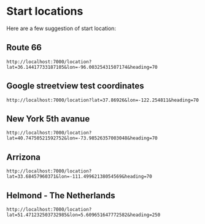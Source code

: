 # Start locations

Here are a few suggestion of start location:

## Route 66

```
http://localhost:7000/location?lat=36.14417733187105&lon=-96.00325431507174&heading=70
```

## Google streetview test coordinates

```
http://localhost:7000/location?lat=37.86926&lon=-122.254811&heading=70
```

## New York 5th avanue

```
http://localhost:7000/location?lat=40.74750521592752&lon=-73.98526357003048&heading=70
```

## Arrizona

```
http://localhost:7000/location?lat=33.68457960371&lon=-111.49962138054569&heading=70
```

## Helmond - The Netherlands

```
http://localhost:7000/location?lat=51.471232503732985&lon=5.609651647772582&heading=250
```
